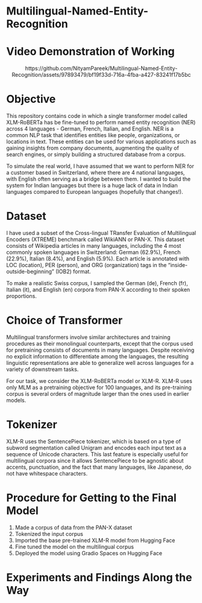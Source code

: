 # Multilingual-Named-Entity-Recognition

# Video Demonstration of Working

<center>https://github.com/NityamPareek/Multilingual-Named-Entity-Recognition/assets/97893479/bf19f33d-716a-4fba-a427-83241f17b5bc</center>

# Objective

This repository contains code in which a single transformer model called XLM-RoBERTa has be fine-tuned to perform named entity recognition (NER) across 4 languages - German, French, Italian, and English. NER is a common NLP task that identifies entities like people, organizations, or locations in text. These entities can be used for various applications such as gaining insights from company documents, augmenting the quality of search engines, or simply building a structured database from a corpus.

To simulate the real world, I have assumed that we want to perform NER for a customer based in Switzerland, where there are 4 national languages, with English often serving as a bridge between them. I wanted to build the system for Indian languages but there is a huge lack of data in Indian languages compared to European languages (hopefully that changes!).

# Dataset

I have used a subset of the Cross-lingual TRansfer Evaluation of Multilingual Encoders (XTREME) benchmark called WikiANN or PAN-X. This dataset consists of Wikipedia articles in many languages, including the 4 most commonly spoken languages in Switzerland: German (62.9%), French (22.9%), Italian (8.4%), and English (5.9%). Each article is annotated with LOC (location), PER (person), and ORG (organization) tags in the “inside-outside-beginning” (IOB2) format.

To make a realistic Swiss corpus, I sampled the German (de), French (fr), Italian (it), and English (en) corpora from PAN-X according to their spoken proportions.

# Choice of Transformer

Multilingual transformers involve similar architectures and training procedures as their monolingual counterparts, except that the corpus used for pretraining consists of documents in many languages. Despite receiving no explicit information to differentiate among the languages, the resulting linguistic representations are able to generalize well across languages for a variety of downstream tasks.

For our task, we consider the XLM-RoBERTa model or XLM-R. XLM-R uses only MLM as a pretraining objective for 100 languages, and its pre-training corpus is several orders of magnitude larger than the ones used
in earlier models.

# Tokenizer

XLM-R uses the SentencePiece tokenizer, which is based on a type of subword segmentation called Unigram and encodes each input text as a sequence of Unicode characters. This last feature is especially useful for multilingual corpora since it allows SentencePiece to be agnostic about accents, punctuation, and the fact that many languages, like Japanese, do not have whitespace characters.

# Procedure for Getting to the Final Model

1. Made a corpus of data from the PAN-X dataset
2. Tokenized the input corpus
3. Imported the base pre-trained XLM-R model from Hugging Face
4. Fine tuned the model on the multilingual corpus
5. Deployed the model using Gradio Spaces on Hugging Face

# Experiments and Findings Along the Way

